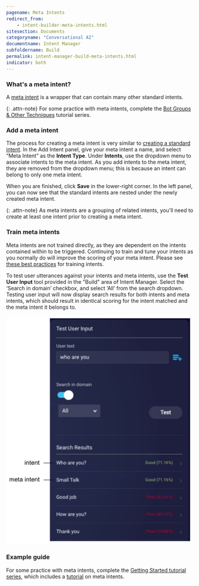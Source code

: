 ```yaml
---
pagename: Meta Intents
redirect_from:
    - intent-builder-meta-intents.html
sitesection: Documents
categoryname: "Conversational AI"
documentname: Intent Manager
subfoldername: Build
permalink: intent-manager-build-meta-intents.html
indicator: both
---
```


### What's a meta intent?

A [meta intent]((intent-manager-key-terms-concepts.html#meta-intents)) is a wrapper that can contain many other standard intents.

{: .attn-note}
For some practice with meta intents, complete the [Bot Groups & Other Techniques](tutorials-guides-bot-groups-other-techniques-overview.html) tutorial series.

### Add a meta intent

The process for creating a meta intent is very similar to [creating a standard intent](intent-manager-build-intents.html#add-an-intent). In the Add Intent panel, give your meta intent a name, and select “Meta Intent” as the **Intent Type**. Under **Intents**, use the dropdown menu to associate intents to the meta intent. As you add intents to the meta intent, they are removed from the dropdown menu; this is because an intent can belong to only one meta intent.

When you are finished, click **Save** in the lower-right corner. In the left panel, you can now see that the standard intents are nested under the newly created meta intent.

{: .attn-note}
As meta intents are a grouping of related intents, you'll need to create at least one intent prior to creating a meta intent.

### Train meta intents

Meta intents are not trained directly, as they are dependent on the intents contained within to be triggered. Continuing to train and tune your intents as you normally do will improve the scoring of your meta intent. Please see [these best practices](intent-manager-best-practices.html) for training intents.

To test user utterances against your intents and meta intents, use the **Test User Input** tool provided in the "Build" area of Intent Manager. Select the ‘Search in domain’ checkbox, and select ‘All’ from the search dropdown. Testing user input will now display search results for both intents and meta intents, which should result in identical scoring for the intent matched and the meta intent it belongs to.

<img loading="lazy" style="width:500px" alt="Test User Input tool showing detection of a meta intent and the intents within it" src="img/ConvoBuilder/meta_intent3.png">

### Example guide

For some practice with meta intents, complete the [Getting Started tutorial series](tutorials-guides-getting-started-with-bot-building-overview.html), which includes a [tutorial](tutorials-guides-bot-groups-other-techniques-meta-intents-knowledge-bases.html) on meta intents.
